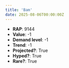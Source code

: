```yaml
---
title: 'Bam'
date: 2025-08-06T00:00:00Z
---
```

- **RAP**: 9144
- **Value**: -1
- **Demand level**: -1
- **Trend**: -1
- **Projected?**: True
- **Hyped?**: True
- **Rare?**: True
